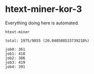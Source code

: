 # htext-miner-kor-3

Everything doing here is automated.

```
htext-miner

total: 1975/9855 (20.040588533739218%)

job0: 361
job1: 418
job2: 386
job3: 419
job4: 391
```